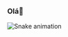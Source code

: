 ### Olá👋
![Snake animation](https://github.com/souzahub/souzahub/blob/output/github-contribution-grid-snake.svg)
